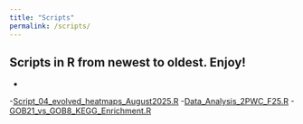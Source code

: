 ```yaml
---
title: "Scripts"
permalink: /scripts/
---
```

## Scripts in R from newest to oldest. Enjoy!
  -
  -[Script_04_evolved_heatmaps_August2025.R](gilliantorrencemyers-droid.github.io/Script_04_evolved_heatmaps_August2025.R)
  -[Data_Analysis_2PWC_F25.R](gilliantorrencemyers-droid.github.io/Data_Analysis_2PWC_F25.R)
  -[GOB21_vs_GOB8_KEGG_Enrichment.R](gilliantorrencemyers-droid.github.io/GOB21_vs_GOB8_KEGG_Enrichment.R)
